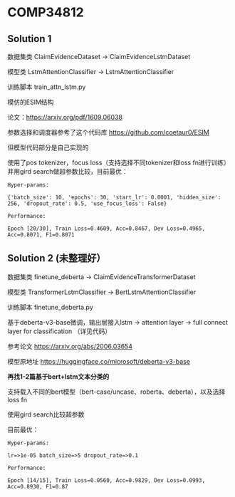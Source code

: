 # COMP34812

## Solution 1

数据集类 ClaimEvidenceDataset -> ClaimEvidenceLstmDataset

模型类  LstmAttentionClassifier -> LstmAttentionClassifier

训练脚本 train_attn_lstm.py

模仿的ESIM结构

论文：https://arxiv.org/pdf/1609.06038

参数选择和调度器参考了这个代码库 https://github.com/coetaur0/ESIM

但模型代码部分是自己实现的

使用了pos tokenizer，focus loss（支持选择不同tokenizer和loss fn进行训练）并用gird search做超参数比较，目前最优：

```
Hyper-params:

{'batch_size': 10, 'epochs': 30, 'start_lr': 0.0001, 'hidden_size': 256, 'dropout_rate': 0.5, 'use_focus_loss': False}

Performance:

Epoch [20/30], Train Loss=0.4609, Acc=0.8467, Dev Loss=0.4965, Acc=0.8071, F1=0.8071
```




## Solution 2 (未整理好）
数据集类 finetune_deberta -> ClaimEvidenceTransformerDataset

模型类  TransformerLstmClassifier -> BertLstmAttentionClassifier

训练脚本 finetune_deberta.py

基于deberta-v3-base微调，输出层接入lstm -> attention layer -> full connect layer for classification （详见代码）

参考论文 https://arxiv.org/abs/2006.03654

模型原地址 https://huggingface.co/microsoft/deberta-v3-base

**再找1-2篇基于bert+lstm文本分类的**

支持载入不同的bert模型（bert-case/uncase、roberta、deberta），以及选择loss fn

使用gird search比较超参数

目前最优：
```
Hyper-params:

lr=>1e-05 batch_size=>5 dropout_rate=>0.1

Performance:

Epoch [14/15], Train Loss=0.0560, Acc=0.9829, Dev Loss=0.0993, Acc=0.8930, F1=0.87
```
